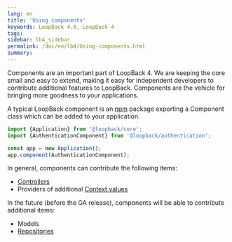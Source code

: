 ```yaml
---
lang: en
title: 'Using components'
keywords: LoopBack 4.0, LoopBack 4
tags:
sidebar: lb4_sidebar
permalink: /doc/en/lb4/Using-components.html
summary:
---
```


Components are an important part of LoopBack 4. We are keeping the core small
and easy to extend, making it easy for independent developers to contribute
additional features to LoopBack. Components are the vehicle for bringing more
goodness to your applications.

A typical LoopBack component is an [npm](https://www.npmjs.com/) package
exporting a Component class which can be added to your application.

```js
import {Application} from '@loopback/core';
import {AuthenticationComponent} from '@loopback/authentication';

const app = new Application();
app.component(AuthenticationComponent);
```

In general, components can contribute the following items:

* [Controllers](Controllers.md)
* Providers of additional [Context values](Context.md)

In the future (before the GA release), components will be able to contribute
additional items:

* Models
* [Repositories](Repositories.md)
